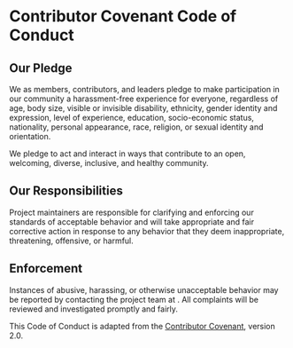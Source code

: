 # Contributor Covenant Code of Conduct

## Our Pledge

We as members, contributors, and leaders pledge to make participation in our community a harassment-free experience for everyone, regardless of age, body size, visible or invisible disability, ethnicity, gender identity and expression, level of experience, education, socio-economic status, nationality, personal appearance, race, religion, or sexual identity and orientation.

We pledge to act and interact in ways that contribute to an open, welcoming, diverse, inclusive, and healthy community.

## Our Responsibilities

Project maintainers are responsible for clarifying and enforcing our standards of acceptable behavior and will take appropriate and fair corrective action in response to any behavior that they deem inappropriate, threatening, offensive, or harmful.

## Enforcement

Instances of abusive, harassing, or otherwise unacceptable behavior may be reported by contacting the project team at <your-email>. All complaints will be reviewed and investigated promptly and fairly.

This Code of Conduct is adapted from the [Contributor Covenant](https://www.contributor-covenant.org), version 2.0.
